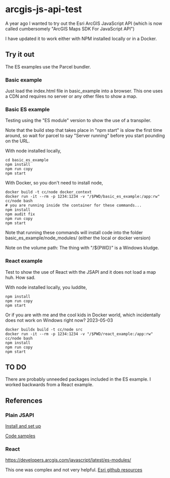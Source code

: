 # arcgis-js-api-test

A year ago I wanted to try out the Esri ArcGIS JavaScript API
(which is now called cumbersomely "ArcGIS Maps SDK For JavaScript API")

I have updated it to work either with NPM installed locally or in a Docker.

## Try it out

The ES examples use the Parcel bundler.

### Basic example

Just load the index.html file in basic_example into a browser.
This one uses a CDN and requires no server or any other files to show a map.

### Basic ES example

Testing using the "ES module" version
to show the use of a transpiler.

Note that the build step that takes place in "npm start" is slow
the first time around, so wait for parcel to say "Server running"
before you start pounding on the URL.

With node installed locally,

    cd basic_es_example
    npm install
    npm run copy
    npm start

With Docker, so you don't need to install node,

    docker build -t cc/node docker_context
    docker run -it --rm -p 1234:1234 -v "/$PWD/basic_es_example:/app:rw" cc/node bash
    # you are running inside the container for these commands...
    npm install
    npm audit fix
    npm run copy
    npm start

Note that running these commands will install code into the folder
basic_es_example/node_modules/ (either the local or docker version)

Note on the volume path: The thing with "/${PWD}" is a Windows kludge.

### React example

Test to show the use of React with the JSAPI
and it does not load a map huh. How sad.

With node installed locally, you luddite, 

    npm install
    npm run copy
    npm start

Or if you are with me and the cool kids in Docker world, 
which incidentally does not work on Windows right now? 2023-05-03

    docker buildx build -t cc/node src
    docker run -it --rm -p 1234:1234 -v "/$PWD/react_example:/app:rw" cc/node bash
    npm install
    npm run copy
    npm start

## TO DO

There are probably unneeded packages included in the ES example.
I worked backwards from a React example.

## References

### Plain JSAPI

[Install and set up](https://developers.arcgis.com/javascript/latest/install-and-set-up/)

[Code samples](https://developers.arcgis.com/javascript/latest/sample-code/)

### React

https://developers.arcgis.com/javascript/latest/es-modules/

This one was complex and not very helpful. 
[Esri github resources](https://github.com/Esri/jsapi-resources)
